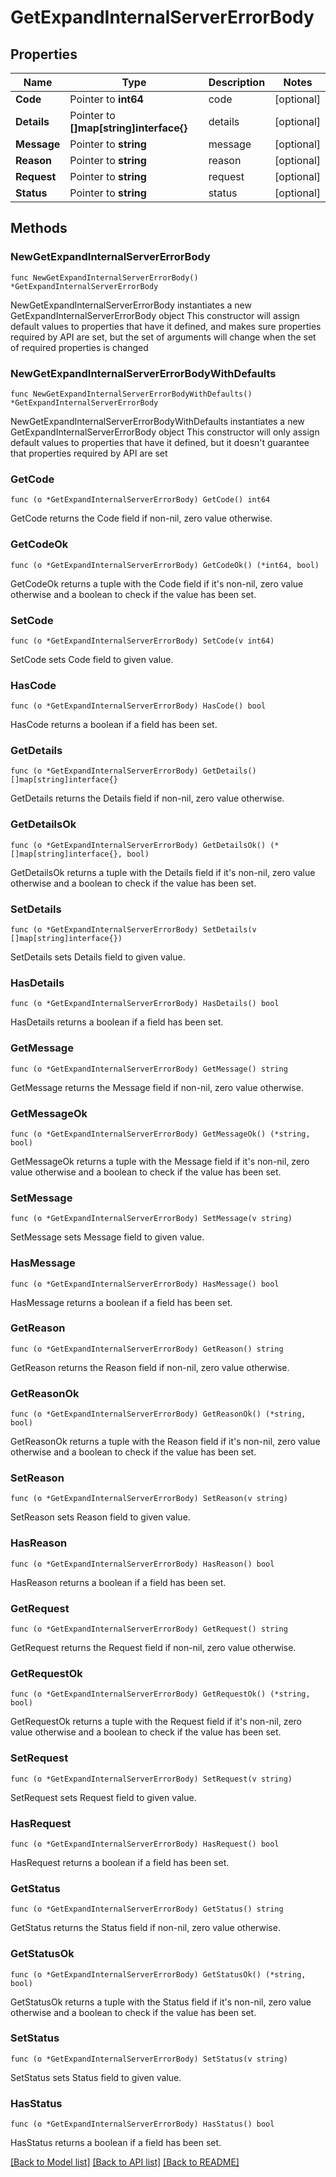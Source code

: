 # GetExpandInternalServerErrorBody

## Properties

Name | Type | Description | Notes
------------ | ------------- | ------------- | -------------
**Code** | Pointer to **int64** | code | [optional] 
**Details** | Pointer to **[]map[string]interface{}** | details | [optional] 
**Message** | Pointer to **string** | message | [optional] 
**Reason** | Pointer to **string** | reason | [optional] 
**Request** | Pointer to **string** | request | [optional] 
**Status** | Pointer to **string** | status | [optional] 

## Methods

### NewGetExpandInternalServerErrorBody

`func NewGetExpandInternalServerErrorBody() *GetExpandInternalServerErrorBody`

NewGetExpandInternalServerErrorBody instantiates a new GetExpandInternalServerErrorBody object
This constructor will assign default values to properties that have it defined,
and makes sure properties required by API are set, but the set of arguments
will change when the set of required properties is changed

### NewGetExpandInternalServerErrorBodyWithDefaults

`func NewGetExpandInternalServerErrorBodyWithDefaults() *GetExpandInternalServerErrorBody`

NewGetExpandInternalServerErrorBodyWithDefaults instantiates a new GetExpandInternalServerErrorBody object
This constructor will only assign default values to properties that have it defined,
but it doesn't guarantee that properties required by API are set

### GetCode

`func (o *GetExpandInternalServerErrorBody) GetCode() int64`

GetCode returns the Code field if non-nil, zero value otherwise.

### GetCodeOk

`func (o *GetExpandInternalServerErrorBody) GetCodeOk() (*int64, bool)`

GetCodeOk returns a tuple with the Code field if it's non-nil, zero value otherwise
and a boolean to check if the value has been set.

### SetCode

`func (o *GetExpandInternalServerErrorBody) SetCode(v int64)`

SetCode sets Code field to given value.

### HasCode

`func (o *GetExpandInternalServerErrorBody) HasCode() bool`

HasCode returns a boolean if a field has been set.

### GetDetails

`func (o *GetExpandInternalServerErrorBody) GetDetails() []map[string]interface{}`

GetDetails returns the Details field if non-nil, zero value otherwise.

### GetDetailsOk

`func (o *GetExpandInternalServerErrorBody) GetDetailsOk() (*[]map[string]interface{}, bool)`

GetDetailsOk returns a tuple with the Details field if it's non-nil, zero value otherwise
and a boolean to check if the value has been set.

### SetDetails

`func (o *GetExpandInternalServerErrorBody) SetDetails(v []map[string]interface{})`

SetDetails sets Details field to given value.

### HasDetails

`func (o *GetExpandInternalServerErrorBody) HasDetails() bool`

HasDetails returns a boolean if a field has been set.

### GetMessage

`func (o *GetExpandInternalServerErrorBody) GetMessage() string`

GetMessage returns the Message field if non-nil, zero value otherwise.

### GetMessageOk

`func (o *GetExpandInternalServerErrorBody) GetMessageOk() (*string, bool)`

GetMessageOk returns a tuple with the Message field if it's non-nil, zero value otherwise
and a boolean to check if the value has been set.

### SetMessage

`func (o *GetExpandInternalServerErrorBody) SetMessage(v string)`

SetMessage sets Message field to given value.

### HasMessage

`func (o *GetExpandInternalServerErrorBody) HasMessage() bool`

HasMessage returns a boolean if a field has been set.

### GetReason

`func (o *GetExpandInternalServerErrorBody) GetReason() string`

GetReason returns the Reason field if non-nil, zero value otherwise.

### GetReasonOk

`func (o *GetExpandInternalServerErrorBody) GetReasonOk() (*string, bool)`

GetReasonOk returns a tuple with the Reason field if it's non-nil, zero value otherwise
and a boolean to check if the value has been set.

### SetReason

`func (o *GetExpandInternalServerErrorBody) SetReason(v string)`

SetReason sets Reason field to given value.

### HasReason

`func (o *GetExpandInternalServerErrorBody) HasReason() bool`

HasReason returns a boolean if a field has been set.

### GetRequest

`func (o *GetExpandInternalServerErrorBody) GetRequest() string`

GetRequest returns the Request field if non-nil, zero value otherwise.

### GetRequestOk

`func (o *GetExpandInternalServerErrorBody) GetRequestOk() (*string, bool)`

GetRequestOk returns a tuple with the Request field if it's non-nil, zero value otherwise
and a boolean to check if the value has been set.

### SetRequest

`func (o *GetExpandInternalServerErrorBody) SetRequest(v string)`

SetRequest sets Request field to given value.

### HasRequest

`func (o *GetExpandInternalServerErrorBody) HasRequest() bool`

HasRequest returns a boolean if a field has been set.

### GetStatus

`func (o *GetExpandInternalServerErrorBody) GetStatus() string`

GetStatus returns the Status field if non-nil, zero value otherwise.

### GetStatusOk

`func (o *GetExpandInternalServerErrorBody) GetStatusOk() (*string, bool)`

GetStatusOk returns a tuple with the Status field if it's non-nil, zero value otherwise
and a boolean to check if the value has been set.

### SetStatus

`func (o *GetExpandInternalServerErrorBody) SetStatus(v string)`

SetStatus sets Status field to given value.

### HasStatus

`func (o *GetExpandInternalServerErrorBody) HasStatus() bool`

HasStatus returns a boolean if a field has been set.


[[Back to Model list]](../README.md#documentation-for-models) [[Back to API list]](../README.md#documentation-for-api-endpoints) [[Back to README]](../README.md)


